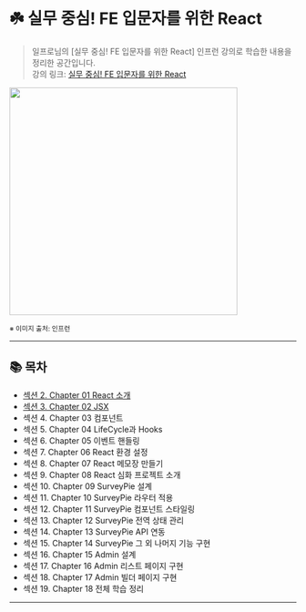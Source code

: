 # ☘️ 실무 중심! FE 입문자를 위한 React

> 일프로님의 [실무 중심! FE 입문자를 위한 React] 인프런 강의로 학습한 내용을 정리한 공간입니다.  
> 강의 링크: [실무 중심! FE 입문자를 위한 React](https://www.inflearn.com/course/%EB%A6%AC%EC%95%A1%ED%8A%B8-%EC%8B%A4%EB%AC%B4%EC%84%9C%EB%B9%84%EC%8A%A4-%EC%A0%9C%EC%9E%91%ED%95%98%EA%B8%B0/dashboard)


<img src="https://cdn.inflearn.com/public/courses/331070/cover/da9f7e3d-ea61-49c0-a59d-26952dc8db1b/331070.png?f=avif" width="400px">

<sub>※ 이미지 출처: 인프런</sub>

---

## 📚 목차

- [섹션 2. Chapter 01 React 소개](section02/README.md)
- [섹션 3. Chapter 02 JSX](section03/README.md)
- 섹션 4. Chapter 03 컴포넌트
- 섹션 5. Chapter 04 LifeCycle과 Hooks
- 섹션 6. Chapter 05 이벤트 핸들링
- 섹션 7. Chapter 06 React 환경 설정
- 섹션 8. Chapter 07 React 메모장 만들기
- 섹션 9. Chapter 08 React 심화 프로젝트 소개
- 섹션 10. Chapter 09 SurveyPie 설계
- 섹션 11. Chapter 10 SurveyPie 라우터 적용
- 섹션 12. Chapter 11 SurveyPie 컴포넌트 스타일링
- 섹션 13. Chapter 12 SurveyPie 전역 상태 관리
- 섹션 14. Chapter 13 SurveyPie API 연동
- 섹션 15. Chapter 14 SurveyPie 그 외 나머지 기능 구현
- 섹션 16. Chapter 15 Admin 설계
- 섹션 17. Chapter 16 Admin 리스트 페이지 구현
- 섹션 18. Chapter 17 Admin 빌더 페이지 구현
- 섹션 19. Chapter 18 전체 학습 정리

---
